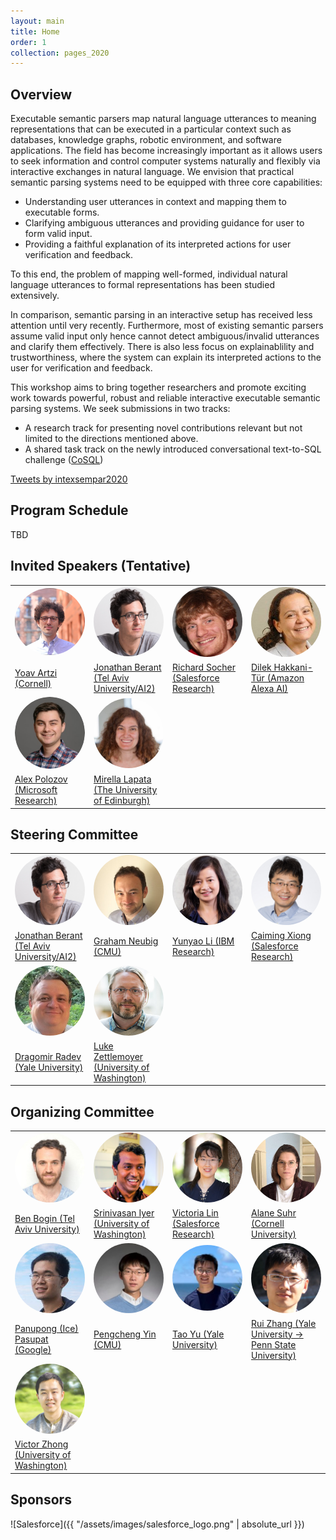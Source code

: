 ```yaml
---
layout: main
title: Home
order: 1
collection: pages_2020
---
```


## Overview

Executable semantic parsers map natural language utterances to meaning representations that can be executed in a particular context such as databases, knowledge graphs, robotic environment, and software applications. The field has become increasingly important as it allows users to seek information and control computer systems naturally and flexibly via interactive exchanges in natural language. We envision that practical semantic parsing systems need to be equipped with three core capabilities: 

- Understanding user utterances in context and mapping them to executable forms.
- Clarifying ambiguous utterances and providing guidance for user to form valid input.
- Providing a faithful explanation of its interpreted actions for user verification and feedback.

To this end, the problem of mapping well-formed, individual natural language utterances to formal representations has been studied extensively.

In comparison, semantic parsing in an interactive setup has received less attention until very recently. Furthermore, most of existing semantic parsers assume valid input only hence cannot detect ambiguous/invalid utterances and clarify them effectively.
There is also less focus on explainablility and trustworthiness, where the system can explain its interpreted actions to the user for verification and feedback.

This workshop aims to bring together researchers and promote exciting work towards powerful, robust and reliable interactive executable semantic parsing systems. We seek submissions in two tracks:

- A research track for presenting novel contributions relevant but not limited to the directions mentioned above.
- A shared task track on the newly introduced conversational text-to-SQL challenge ([CoSQL](https://yale-lily.github.io/cosql))

<!-- <div class="twitter-block" width=500 text-align="center"> -->
<a class="twitter-timeline" data-width="500" margin="auto" href="https://twitter.com/intexsempar2020?ref_src=twsrc%5Etfw">Tweets by intexsempar2020</a> <script async src="https://platform.twitter.com/widgets.js" charset="utf-8"></script>

<!-- <a class="twitter-timeline" data-width="500" data-height="400" data-theme="light" href="https://twitter.com/intexsempar2020?ref_src=twsrc%5Etfw">Tweets by intexsempar2020</a> <script async src="https://platform.twitter.com/widgets.js" charset="utf-8"></script> -->
<!-- </div> -->

## Program Schedule

TBD

## Invited Speakers (Tentative)

<table>
  <tbody>
    <tr>
      <td width="25%"><a href="https://yoavartzi.com/"><img src="assets/images/artzi.png" width="120px" align="bottom" style="border-radius: 50%"></a></td>
      <td width="25%"><a href="http://www.cs.tau.ac.il/~joberant/"><img src="assets/images/berant.png" width="120px" align="bottom" style="border-radius: 50%"></a></td>
      <td width="25%"><a href="https://www.socher.org/"><img src="assets/images/socher.jpg" width="120px" align="bottom" style="border-radius: 50%"></a></td>
      <td width="25%"><a href="https://scholar.google.com/citations?user=GMcL_9kAAAAJ&hl=en"><img src="assets/images/hakkani-tur.jpeg" width="120px" align="bottom" style="border-radius: 50%"></a></td>
    </tr>
    <tr>
      <td><a href="https://yoavartzi.com/">Yoav Artzi (Cornell)</a></td>
      <td><a href="http://www.cs.tau.ac.il/~joberant/">Jonathan Berant (Tel Aviv University/AI2)</a></td>
      <td><a href="https://www.socher.org/">Richard Socher (Salesforce Research)</a></td>
      <td><a href="https://scholar.google.com/citations?user=GMcL_9kAAAAJ&hl=en">Dilek Hakkani-T&uuml;r (Amazon Alexa AI)</a></td>
    </tr>
    <tr>
      <td width="25%"><a href="https://alexpolozov.com/"><img src="assets/images/polozov.jpg" width="120px" align="bottom" style="border-radius: 50%"></a></td>
      <td width="25%"><a href="https://homepages.inf.ed.ac.uk/mlap/"><img src="assets/images/lapata.jpg" width="120px" align="bottom" style="border-radius: 50%"></a></td>
    </tr>
    <tr>
      <td><a href="https://alexpolozov.com/">Alex Polozov (Microsoft Research)</a></td>
      <td><a href="https://homepages.inf.ed.ac.uk/mlap/">Mirella Lapata (The University of Edinburgh)</a></td>
    </tr>
  </tbody>
</table>

<!-- - [Yoav Artzi](https://yoavartzi.com/), Cornell University
- [Jonathan Berant](http://www.cs.tau.ac.il/~joberant/), Tel Aviv University/Allen Institute for Artificial Intelligence
- [Richard Socher](https://www.socher.org/), Salesforce Research
- [Dilek Hakkani-T&uuml;r](https://scholar.google.com/citations?user=GMcL_9kAAAAJ&hl=en), Amazon Alexa AI
- [Alex Polozov](https://alexpolozov.com/), Microsoft Research
- [Mirella Lapata](https://homepages.inf.ed.ac.uk/mlap/), The University of Edinburgh -->

## Steering Committee

<table>
  <tbody>
    <tr>
      <td width="25%"><a href="http://www.cs.tau.ac.il/~joberant/"><img src="assets/images/berant.png" width="120px" align="bottom" style="border-radius: 50%"></a></td>
      <td width="25%"><a href="http://www.phontron.com/"><img src="assets/images/neubig.jpg" width="120px" align="bottom" style="border-radius: 50%"></a></td>
      <td width="25%"><a href="https://researcher.watson.ibm.com/researcher/view.php?person=us-yunyaoli"><img src="assets/images/yunyaoli.jpg" width="120px" align="bottom" style="border-radius: 50%"></a></td>
      <td width="25%"><a href="http://cmxiong.com/"><img src="assets/images/xiong.jpg" width="120px" align="bottom" style="border-radius: 50%"></a></td>
    </tr>
    <tr>
      <td><a href="http://www.cs.tau.ac.il/~joberant/">Jonathan Berant (Tel Aviv University/AI2)</a></td>
      <td><a href="http://www.phontron.com/">Graham Neubig (CMU)</a></td>
      <td><a href="https://researcher.watson.ibm.com/researcher/view.php?person=us-yunyaoli">Yunyao Li (IBM Research)</a></td>
      <td><a href="http://cmxiong.com/">Caiming Xiong (Salesforce Research)</a></td>
    </tr>
    <tr>
      <td width="25%"><a href="https://www.cs.yale.edu/homes/radev/"><img src="assets/images/radev.jpeg" width="120px" align="bottom" style="border-radius: 50%"></a></td>
      <td width="25%"><a href="https://www.cs.washington.edu/people/faculty/lsz"><img src="assets/images/zettlemoyer.jpg" width="120px" align="bottom" style="border-radius: 50%"></a></td>
    </tr>
    <tr>
      <td><a href="https://www.cs.yale.edu/homes/radev/">Dragomir Radev (Yale University)</a></td>
      <td><a href="https://www.cs.washington.edu/people/faculty/lsz">Luke Zettlemoyer (University of Washington)</a></td>
    </tr>
  </tbody>
</table>
<!-- - [Jonathan Berant](http://www.cs.tau.ac.il/~joberant/), Tel-Aviv University
- [Graham Neubig](http://www.phontron.com/), Carnegie Mellon University
- [Yunyao Li](https://researcher.watson.ibm.com/researcher/view.php?person=us-yunyaoli), IBM Research
- [Caiming Xiong](http://www.stat.ucla.edu/~caiming/), Salesforce Research
- [Dragomir Radev](https://www.cs.yale.edu/homes/radev/), Yale University
- [Luke Zettlemoyer](https://www.cs.washington.edu/people/faculty/lsz), University of Washington -->

## Organizing Committee

<table>
  <tbody>
    <tr>
      <td width="25%"><a href="https://benbogin.github.io/"><img src="assets/images/bogin.jpg" width="120px" align="bottom" style="border-radius: 50%"></a></td>
      <td width="25%"><a href="http://sriniiyer.github.io/"><img src="assets/images/iyer.jpg" width="120px" align="bottom" style="border-radius: 50%"></a></td>
      <td width="25%"><a href="http://victorialin.net/"><img src="assets/images/lin.jpg" width="120px" align="bottom" style="border-radius: 50%"></a></td>
      <td width="25%"><a href="http://alanesuhr.com/"><img src="assets/images/suhr.jpg" width="120px" align="bottom" style="border-radius: 50%"></a></td>
    </tr>
    <tr>
      <td><a href="https://benbogin.github.io/">Ben Bogin (Tel Aviv University)</a></td>
      <td><a href="http://sriniiyer.github.io/">Srinivasan Iyer (University of Washington)</a></td>
      <td><a href="http://victorialin.net/">Victoria Lin (Salesforce Research)</a></td>
      <td><a href="http://alanesuhr.com/">Alane Suhr (Cornell University)</a></td>
    </tr>
    <tr>
      <td width="25%"><a href="https://ppasupat.github.io/"><img src="assets/images/pasupat.jpg" width="120px" align="bottom" style="border-radius: 50%"></a></td>
      <td width="25%"><a href="http://pcyin.me/"><img src="assets/images/yin.jpg" width="120px" align="bottom" style="border-radius: 50%"></a></td>
      <td width="25%"><a href="https://taoyds.github.io/"><img src="assets/images/taoyu.png" width="120px" align="bottom" style="border-radius: 50%"></a></td>
      <td width="25%"><a href="https://ryanzhumich.github.io/"><img src="assets/images/ruizhang.jpeg" width="120px" align="bottom" style="border-radius: 50%"></a></td>
    </tr>
    <tr>
      <td><a href="https://ppasupat.github.io/">Panupong (Ice) Pasupat (Google)</a></td>
      <td><a href="http://pcyin.me/">Pengcheng Yin (CMU)</a></td>
      <td><a href="https://taoyds.github.io/">Tao Yu (Yale University)</a></td>
      <td><a href="https://ryanzhumich.github.io/">Rui Zhang (Yale University -> Penn State University)</a></td>
    </tr>
    <tr>
      <td width="25%"><a href="https://www.victorzhong.com/"><img src="assets/images/zhong.jpg" width="120px" align="bottom" style="border-radius: 50%"></a></td>
    </tr>
    <tr>
      <td><a href="https://www.victorzhong.com/">Victor Zhong (University of Washington)</a></td>
    </tr>
  </tbody>
</table>
<!-- - [Ben Bogin](https://benbogin.github.io/), Tel Aviv University 
- [Srinivasan Iyer](http://sriniiyer.github.io/), University of Washington
- [Victoria Lin](http://victorialin.net/), Salesforce Research
- [Alane Suhr](http://alanesuhr.com/), Cornell University
- [Panupong (Ice) Pasupat](https://ppasupat.github.io/), Google
- [Pengcheng Yin](http://pcyin.me/), Carnegie Mellon University
- [Tao Yu](https://taoyds.github.io/), Yale University
- [Rui Zhang](https://ryanzhumich.github.io/), Yale University -> Penn State University
- [Victor Zhong](https://www.victorzhong.com/), University of Washington -->

## Sponsors
![Salesforce]({{ "/assets/images/salesforce_logo.png" | absolute_url }})
